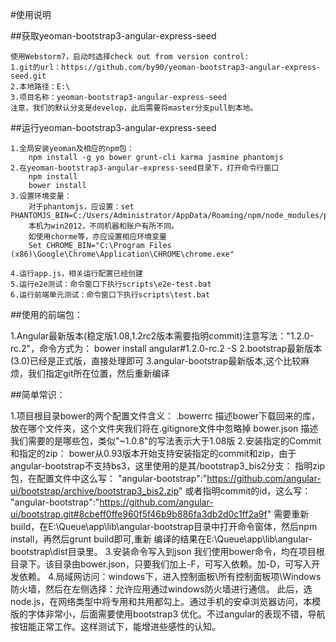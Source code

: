 #使用说明

##获取yeoman-bootstrap3-angular-express-seed

    使用Webstorm7，启动时选择check out from version control:
    1.git的url：https://github.com/by90/yeoman-bootstrap3-angular-express-seed.git
    2.本地路径：E:\
    3.项目名称：yeoman-bootstrap3-angular-express-seed
    注意，我们的默认分支是develop，此后需要将master分支pull到本地。

##运行yeoman-bootstrap3-angular-express-seed

    1.全局安装yeoman及相应的npm包：
        npm install -g yo bower grunt-cli karma jasmine phantomjs
    2.在yeoman-bootstrap3-angular-express-seed目录下，打开命令行窗口
        npm install
        bower install
    3.设置环境变量：
        对于phantomjs，应设置：set PHANTOMJS_BIN=C:/Users/Administrator/AppData/Roaming/npm/node_modules/phantomjs/lib/phantom/phantomjs.exe
        本机为win2012，不同机器和账户有所不同。
        如使用chorme等，亦应设置相应环境变量
        Set CHROME_BIN="C:\Program Files (x86)\Google\Chrome\Application\CHROME\chrome.exe"

    4.运行app.js，相关运行配置已经创建
    5.运行e2e测试：命令窗口下执行scripts\e2e-test.bat
    6.运行前端单元测试：命令窗口下执行scripts\test.bat

##使用的前端包：

1.Angular最新版本(稳定版1.08,1.2rc2版本需要指明commit)注意写法："1.2.0-rc.2"，命令方式为：
  bower install angular#1.2.0-rc.2 -S
2.bootstrap最新版本(3.0)已经是正式版，直接处理即可
3.angular-bootstrap最新版本,这个比较麻烦，我们指定git所在位置，然后重新编译

##简单常识：

1.项目根目录bower的两个配置文件含义：
    .bowerrc  描述bower下载回来的库，放在哪个文件夹，这个文件夹我们将在.gitignore文件中忽略掉
    bower.json  描述我们需要的是哪些包，类似"~1.0.8"的写法表示大于1.08版
2.安装指定的Commit和指定的zip：
    bower从0.93版本开始支持安装指定的commit和zip，由于angular-bootstrap不支持bs3，这里使用的是其/bootstrap3_bis2分支：
    指明zip包，在配置文件中这么写：
    "angular-bootstrap":"https://github.com/angular-ui/bootstrap/archive/bootstrap3_bis2.zip"
    或者指明commit的id，这么写：
    "angular-bootstrap":"https://github.com/angular-ui/bootstrap.git#8cbeff0ffe960f5f46b9b886fa3db2d0c1ff2a9f"
    需要重新build，在E:\Queue\app\lib\angular-bootstrap目录中打开命令窗体，然后npm install，再然后grunt build即可,重新
    编译的结果在E:\Queue\app\lib\angular-bootstrap\dist目录里。
3.安装命令写入到json
    我们使用bower命令，均在项目根目录下。该目录由bower.json，只要我们加上-F，可写入依赖。加-D，可写入开发依赖。
4.局域网访问：windows下，进入控制面板\所有控制面板项\Windows 防火墙，然后在左侧选择：允许应用通过windows防火墙进行通信。
    此后，选node.js，在网络类型中将专用和共用都勾上。通过手机的安卓浏览器访问，本模版的字体非常小，后面需要使用bootstrap3
    优化。不过angular的表现不错，导航按钮能正常工作。这样测试下，能增进些感性的认知。
